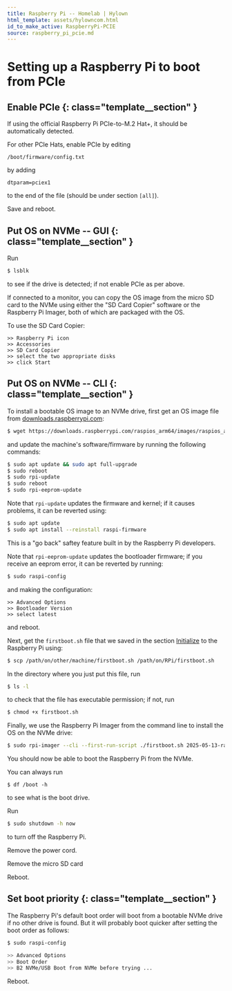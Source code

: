 ```yaml
---
title: Raspberry Pi -- Homelab | Hylown
html_template: assets/hylowncom.html
id_to_make_active: RaspberryPi-PCIE
source: raspberry_pi_pcie.md
---
```


# Setting up a Raspberry Pi to boot from PCIe

## Enable PCIe {: class="template__section" }

If using the official Raspberry Pi PCIe-to-M.2 Hat+, it should be automatically detected. 

For other PCIe Hats, enable PCIe by editing 

```
/boot/firmware/config.txt
```

by adding 

```
dtparam=pciex1
```

to the end of the file (should be under section ```[all]```).

Save and reboot.









## Put OS on NVMe -- GUI {: class="template__section" }

Run

```bash
$ lsblk
```

to see if the drive is detected; if not enable PCIe as per above.

If connected to a monitor, you can copy the OS image from the micro SD card to the NVMe using either the "SD Card Copier" software or the Raspberry Pi Imager, both of which are packaged with the OS.  

To use the SD Card Copier: 

```
>> Raspberry Pi icon 
>> Accessories 
>> SD Card Copier 
>> select the two appropriate disks 
>> click Start
```









## Put OS on NVMe -- CLI {: class="template__section" }

To install a bootable OS image to an NVMe drive, first get an OS image file from [downloads.raspberrypi.com](https://downloads.raspberrypi.com):

```bash
$ wget https://downloads.raspberrypi.com/raspios_arm64/images/raspios_arm64-2025-05-13/2025-05-13-raspios-bookworm-arm64.img.xz
```

and update the machine's software/firmware by running the following commands:

```bash
$ sudo apt update && sudo apt full-upgrade
$ sudo reboot
$ sudo rpi-update
$ sudo reboot
$ sudo rpi-eeprom-update
```

Note that ```rpi-update``` updates the firmware and kernel; if it causes problems, it can be reverted using:

```bash
$ sudo apt update
$ sudo apt install --reinstall raspi-firmware
```

This is a "go back" saftey feature built in by the Raspberry Pi developers.

Note that ```rpi-eeprom-update``` updates the bootloader firmware; if you receive an eeprom error, it can be reverted by running:

```bash
$ sudo raspi-config
```

and making the configuration:

```
>> Advanced Options 
>> Bootloader Version 
>> select latest
```

and reboot.

Next, get the ```firstboot.sh``` file that we saved in the section [Initialize](raspberry_pi_initialize.html) to the Raspberry Pi using:

```bash
$ scp /path/on/other/machine/firstboot.sh /path/on/RPi/firstboot.sh
```

In the directory where you just put this file, run

```bash
$ ls -l
```

to check that the file has executable permission; if not, run

```bash
$ chmod +x firstboot.sh
```

Finally, we use the Raspberry Pi Imager from the command line to install the OS on the NVMe drive:

```bash
$ sudo rpi-imager --cli --first-run-script ./firstboot.sh 2025-05-13-raspios-bookworm-arm64.img.xz /dev/nvme0n1
```

You should now be able to boot the Raspberry Pi from the NVMe.  

You can always run

```
$ df /boot -h
``` 

to see what is the boot drive.

Run

```bash
$ sudo shutdown -h now
```

to turn off the Raspberry Pi.

Remove the power cord.

Remove the micro SD card

Reboot.









## Set boot priority {: class="template__section" }

The Raspberry Pi's default boot order will boot from a bootable NVMe drive if no other drive is found. But it will probably boot quicker after setting the boot order as follows:

```bash
$ sudo raspi-config
```

```bash
>> Advanced Options 
>> Boot Order 
>> B2 NVMe/USB Boot from NVMe before trying ...
```

Reboot. 
